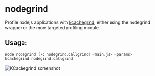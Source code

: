 nodegrind
=========

Profile nodejs applications with [kcachegrind](http://kcachegrind.sourceforge.net/html/Home.html), either using the nodegrind wrapper or the more targeted profiling module.

Usage:
------
```bash
node nodegrind [-o nodegrind.callgrind] <main.js> <params>
kcachegrind nodegrind.callgrind
```
![KCachegrind screenshot](https://raw.githubusercontent.com/gwicke/nodegrind/master/kcachegrind.png "Kcachegrind view")
